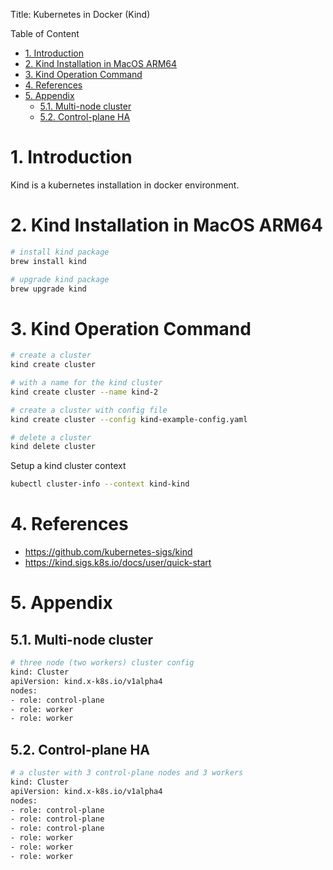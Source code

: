 
Title: Kubernetes in Docker (Kind)


Table of Content

- [1. Introduction](#1-introduction)
- [2. Kind Installation in MacOS ARM64](#2-kind-installation-in-macos-arm64)
- [3. Kind Operation Command](#3-kind-operation-command)
- [4. References](#4-references)
- [5. Appendix](#5-appendix)
  - [5.1. Multi-node cluster](#51-multi-node-cluster)
  - [5.2. Control-plane HA](#52-control-plane-ha)

# 1. Introduction

Kind is a kubernetes installation in docker environment. 

# 2. Kind Installation in MacOS ARM64
```bash
# install kind package
brew install kind

# upgrade kind package
brew upgrade kind
```

# 3. Kind Operation Command
```bash
# create a cluster
kind create cluster

# with a name for the kind cluster
kind create cluster --name kind-2

# create a cluster with config file 
kind create cluster --config kind-example-config.yaml

# delete a cluster
kind delete cluster
```

Setup a kind cluster context
```bash
kubectl cluster-info --context kind-kind
```


# 4. References
- https://github.com/kubernetes-sigs/kind
- https://kind.sigs.k8s.io/docs/user/quick-start


# 5. Appendix

## 5.1. Multi-node cluster
```bash
# three node (two workers) cluster config
kind: Cluster
apiVersion: kind.x-k8s.io/v1alpha4
nodes:
- role: control-plane
- role: worker
- role: worker
```

## 5.2. Control-plane HA
```bash
# a cluster with 3 control-plane nodes and 3 workers
kind: Cluster
apiVersion: kind.x-k8s.io/v1alpha4
nodes:
- role: control-plane
- role: control-plane
- role: control-plane
- role: worker
- role: worker
- role: worker
```
